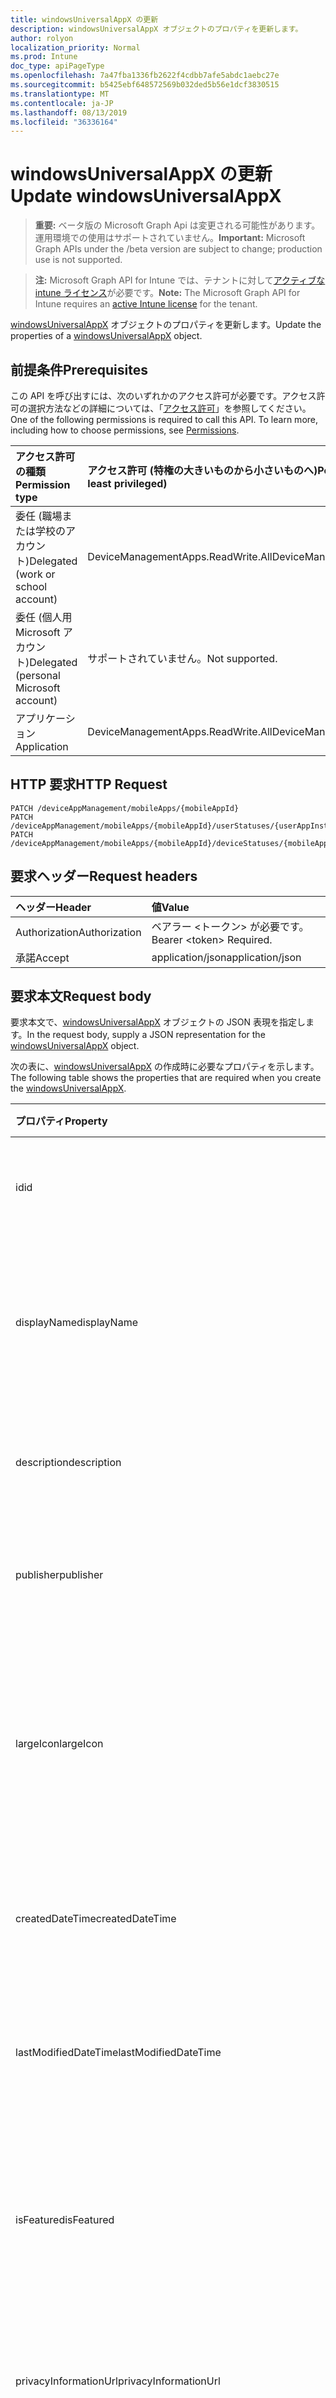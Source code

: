 ```yaml
---
title: windowsUniversalAppX の更新
description: windowsUniversalAppX オブジェクトのプロパティを更新します。
author: rolyon
localization_priority: Normal
ms.prod: Intune
doc_type: apiPageType
ms.openlocfilehash: 7a47fba1336fb2622f4cdbb7afe5abdc1aebc27e
ms.sourcegitcommit: b5425ebf648572569b032ded5b56e1dcf3830515
ms.translationtype: MT
ms.contentlocale: ja-JP
ms.lasthandoff: 08/13/2019
ms.locfileid: "36336164"
---
```

# <a name="update-windowsuniversalappx"></a><span data-ttu-id="48de7-103">windowsUniversalAppX の更新</span><span class="sxs-lookup"><span data-stu-id="48de7-103">Update windowsUniversalAppX</span></span>

> <span data-ttu-id="48de7-104">**重要:** ベータ版の Microsoft Graph Api は変更される可能性があります。運用環境での使用はサポートされていません。</span><span class="sxs-lookup"><span data-stu-id="48de7-104">**Important:** Microsoft Graph APIs under the /beta version are subject to change; production use is not supported.</span></span>

> <span data-ttu-id="48de7-105">**注:** Microsoft Graph API for Intune では、テナントに対して[アクティブな intune ライセンス](https://go.microsoft.com/fwlink/?linkid=839381)が必要です。</span><span class="sxs-lookup"><span data-stu-id="48de7-105">**Note:** The Microsoft Graph API for Intune requires an [active Intune license](https://go.microsoft.com/fwlink/?linkid=839381) for the tenant.</span></span>

<span data-ttu-id="48de7-106">[windowsUniversalAppX](../resources/intune-apps-windowsuniversalappx.md) オブジェクトのプロパティを更新します。</span><span class="sxs-lookup"><span data-stu-id="48de7-106">Update the properties of a [windowsUniversalAppX](../resources/intune-apps-windowsuniversalappx.md) object.</span></span>

## <a name="prerequisites"></a><span data-ttu-id="48de7-107">前提条件</span><span class="sxs-lookup"><span data-stu-id="48de7-107">Prerequisites</span></span>
<span data-ttu-id="48de7-p101">この API を呼び出すには、次のいずれかのアクセス許可が必要です。アクセス許可の選択方法などの詳細については、「[アクセス許可](/graph/permissions-reference)」を参照してください。</span><span class="sxs-lookup"><span data-stu-id="48de7-p101">One of the following permissions is required to call this API. To learn more, including how to choose permissions, see [Permissions](/graph/permissions-reference).</span></span>

|<span data-ttu-id="48de7-110">アクセス許可の種類</span><span class="sxs-lookup"><span data-stu-id="48de7-110">Permission type</span></span>|<span data-ttu-id="48de7-111">アクセス許可 (特権の大きいものから小さいものへ)</span><span class="sxs-lookup"><span data-stu-id="48de7-111">Permissions (from most to least privileged)</span></span>|
|:---|:---|
|<span data-ttu-id="48de7-112">委任 (職場または学校のアカウント)</span><span class="sxs-lookup"><span data-stu-id="48de7-112">Delegated (work or school account)</span></span>|<span data-ttu-id="48de7-113">DeviceManagementApps.ReadWrite.All</span><span class="sxs-lookup"><span data-stu-id="48de7-113">DeviceManagementApps.ReadWrite.All</span></span>|
|<span data-ttu-id="48de7-114">委任 (個人用 Microsoft アカウント)</span><span class="sxs-lookup"><span data-stu-id="48de7-114">Delegated (personal Microsoft account)</span></span>|<span data-ttu-id="48de7-115">サポートされていません。</span><span class="sxs-lookup"><span data-stu-id="48de7-115">Not supported.</span></span>|
|<span data-ttu-id="48de7-116">アプリケーション</span><span class="sxs-lookup"><span data-stu-id="48de7-116">Application</span></span>|<span data-ttu-id="48de7-117">DeviceManagementApps.ReadWrite.All</span><span class="sxs-lookup"><span data-stu-id="48de7-117">DeviceManagementApps.ReadWrite.All</span></span>|

## <a name="http-request"></a><span data-ttu-id="48de7-118">HTTP 要求</span><span class="sxs-lookup"><span data-stu-id="48de7-118">HTTP Request</span></span>
<!-- {
  "blockType": "ignored"
}
-->
``` http
PATCH /deviceAppManagement/mobileApps/{mobileAppId}
PATCH /deviceAppManagement/mobileApps/{mobileAppId}/userStatuses/{userAppInstallStatusId}/app
PATCH /deviceAppManagement/mobileApps/{mobileAppId}/deviceStatuses/{mobileAppInstallStatusId}/app
```

## <a name="request-headers"></a><span data-ttu-id="48de7-119">要求ヘッダー</span><span class="sxs-lookup"><span data-stu-id="48de7-119">Request headers</span></span>
|<span data-ttu-id="48de7-120">ヘッダー</span><span class="sxs-lookup"><span data-stu-id="48de7-120">Header</span></span>|<span data-ttu-id="48de7-121">値</span><span class="sxs-lookup"><span data-stu-id="48de7-121">Value</span></span>|
|:---|:---|
|<span data-ttu-id="48de7-122">Authorization</span><span class="sxs-lookup"><span data-stu-id="48de7-122">Authorization</span></span>|<span data-ttu-id="48de7-123">ベアラー &lt;トークン&gt; が必要です。</span><span class="sxs-lookup"><span data-stu-id="48de7-123">Bearer &lt;token&gt; Required.</span></span>|
|<span data-ttu-id="48de7-124">承諾</span><span class="sxs-lookup"><span data-stu-id="48de7-124">Accept</span></span>|<span data-ttu-id="48de7-125">application/json</span><span class="sxs-lookup"><span data-stu-id="48de7-125">application/json</span></span>|

## <a name="request-body"></a><span data-ttu-id="48de7-126">要求本文</span><span class="sxs-lookup"><span data-stu-id="48de7-126">Request body</span></span>
<span data-ttu-id="48de7-127">要求本文で、[windowsUniversalAppX](../resources/intune-apps-windowsuniversalappx.md) オブジェクトの JSON 表現を指定します。</span><span class="sxs-lookup"><span data-stu-id="48de7-127">In the request body, supply a JSON representation for the [windowsUniversalAppX](../resources/intune-apps-windowsuniversalappx.md) object.</span></span>

<span data-ttu-id="48de7-128">次の表に、[windowsUniversalAppX](../resources/intune-apps-windowsuniversalappx.md) の作成時に必要なプロパティを示します。</span><span class="sxs-lookup"><span data-stu-id="48de7-128">The following table shows the properties that are required when you create the [windowsUniversalAppX](../resources/intune-apps-windowsuniversalappx.md).</span></span>

|<span data-ttu-id="48de7-129">プロパティ</span><span class="sxs-lookup"><span data-stu-id="48de7-129">Property</span></span>|<span data-ttu-id="48de7-130">型</span><span class="sxs-lookup"><span data-stu-id="48de7-130">Type</span></span>|<span data-ttu-id="48de7-131">説明</span><span class="sxs-lookup"><span data-stu-id="48de7-131">Description</span></span>|
|:---|:---|:---|
|<span data-ttu-id="48de7-132">id</span><span class="sxs-lookup"><span data-stu-id="48de7-132">id</span></span>|<span data-ttu-id="48de7-133">文字列</span><span class="sxs-lookup"><span data-stu-id="48de7-133">String</span></span>|<span data-ttu-id="48de7-134">エンティティのキー。</span><span class="sxs-lookup"><span data-stu-id="48de7-134">Key of the entity.</span></span> <span data-ttu-id="48de7-135">[mobileApp](../resources/intune-apps-mobileapp.md) から継承します</span><span class="sxs-lookup"><span data-stu-id="48de7-135">Inherited from [mobileApp](../resources/intune-apps-mobileapp.md)</span></span>|
|<span data-ttu-id="48de7-136">displayName</span><span class="sxs-lookup"><span data-stu-id="48de7-136">displayName</span></span>|<span data-ttu-id="48de7-137">文字列</span><span class="sxs-lookup"><span data-stu-id="48de7-137">String</span></span>|<span data-ttu-id="48de7-138">管理者が提供またはインポートしたアプリのタイトル。</span><span class="sxs-lookup"><span data-stu-id="48de7-138">The admin provided or imported title of the app.</span></span> <span data-ttu-id="48de7-139">[mobileApp](../resources/intune-apps-mobileapp.md) から継承します</span><span class="sxs-lookup"><span data-stu-id="48de7-139">Inherited from [mobileApp](../resources/intune-apps-mobileapp.md)</span></span>|
|<span data-ttu-id="48de7-140">description</span><span class="sxs-lookup"><span data-stu-id="48de7-140">description</span></span>|<span data-ttu-id="48de7-141">String</span><span class="sxs-lookup"><span data-stu-id="48de7-141">String</span></span>|<span data-ttu-id="48de7-142">アプリの説明。</span><span class="sxs-lookup"><span data-stu-id="48de7-142">The description of the app.</span></span> <span data-ttu-id="48de7-143">[mobileApp](../resources/intune-apps-mobileapp.md) から継承します</span><span class="sxs-lookup"><span data-stu-id="48de7-143">Inherited from [mobileApp](../resources/intune-apps-mobileapp.md)</span></span>|
|<span data-ttu-id="48de7-144">publisher</span><span class="sxs-lookup"><span data-stu-id="48de7-144">publisher</span></span>|<span data-ttu-id="48de7-145">String</span><span class="sxs-lookup"><span data-stu-id="48de7-145">String</span></span>|<span data-ttu-id="48de7-146">アプリの発行元。</span><span class="sxs-lookup"><span data-stu-id="48de7-146">The publisher of the app.</span></span> <span data-ttu-id="48de7-147">[mobileApp](../resources/intune-apps-mobileapp.md) から継承します</span><span class="sxs-lookup"><span data-stu-id="48de7-147">Inherited from [mobileApp](../resources/intune-apps-mobileapp.md)</span></span>|
|<span data-ttu-id="48de7-148">largeIcon</span><span class="sxs-lookup"><span data-stu-id="48de7-148">largeIcon</span></span>|[<span data-ttu-id="48de7-149">mimeContent</span><span class="sxs-lookup"><span data-stu-id="48de7-149">mimeContent</span></span>](../resources/intune-shared-mimecontent.md)|<span data-ttu-id="48de7-150">アプリの詳細に表示され、アイコンのアップロードに使用される大きいアイコン。</span><span class="sxs-lookup"><span data-stu-id="48de7-150">The large icon, to be displayed in the app details and used for upload of the icon.</span></span> <span data-ttu-id="48de7-151">[mobileApp](../resources/intune-apps-mobileapp.md) から継承します</span><span class="sxs-lookup"><span data-stu-id="48de7-151">Inherited from [mobileApp](../resources/intune-apps-mobileapp.md)</span></span>|
|<span data-ttu-id="48de7-152">createdDateTime</span><span class="sxs-lookup"><span data-stu-id="48de7-152">createdDateTime</span></span>|<span data-ttu-id="48de7-153">DateTimeOffset</span><span class="sxs-lookup"><span data-stu-id="48de7-153">DateTimeOffset</span></span>|<span data-ttu-id="48de7-154">アプリが作成された日時。</span><span class="sxs-lookup"><span data-stu-id="48de7-154">The date and time the app was created.</span></span> <span data-ttu-id="48de7-155">[mobileApp](../resources/intune-apps-mobileapp.md) から継承します</span><span class="sxs-lookup"><span data-stu-id="48de7-155">Inherited from [mobileApp](../resources/intune-apps-mobileapp.md)</span></span>|
|<span data-ttu-id="48de7-156">lastModifiedDateTime</span><span class="sxs-lookup"><span data-stu-id="48de7-156">lastModifiedDateTime</span></span>|<span data-ttu-id="48de7-157">DateTimeOffset</span><span class="sxs-lookup"><span data-stu-id="48de7-157">DateTimeOffset</span></span>|<span data-ttu-id="48de7-158">アプリが最後に変更された日時。</span><span class="sxs-lookup"><span data-stu-id="48de7-158">The date and time the app was last modified.</span></span> <span data-ttu-id="48de7-159">[mobileApp](../resources/intune-apps-mobileapp.md) から継承します</span><span class="sxs-lookup"><span data-stu-id="48de7-159">Inherited from [mobileApp](../resources/intune-apps-mobileapp.md)</span></span>|
|<span data-ttu-id="48de7-160">isFeatured</span><span class="sxs-lookup"><span data-stu-id="48de7-160">isFeatured</span></span>|<span data-ttu-id="48de7-161">Boolean</span><span class="sxs-lookup"><span data-stu-id="48de7-161">Boolean</span></span>|<span data-ttu-id="48de7-162">アプリが管理者のおすすめとしてマークされたかどうかを示す値。[mobileApp](../resources/intune-apps-mobileapp.md) から継承します</span><span class="sxs-lookup"><span data-stu-id="48de7-162">The value indicating whether the app is marked as featured by the admin. Inherited from [mobileApp](../resources/intune-apps-mobileapp.md)</span></span>|
|<span data-ttu-id="48de7-163">privacyInformationUrl</span><span class="sxs-lookup"><span data-stu-id="48de7-163">privacyInformationUrl</span></span>|<span data-ttu-id="48de7-164">String</span><span class="sxs-lookup"><span data-stu-id="48de7-164">String</span></span>|<span data-ttu-id="48de7-165">プライバシーに関する声明の URL。</span><span class="sxs-lookup"><span data-stu-id="48de7-165">The privacy statement Url.</span></span> <span data-ttu-id="48de7-166">[mobileApp](../resources/intune-apps-mobileapp.md) から継承します</span><span class="sxs-lookup"><span data-stu-id="48de7-166">Inherited from [mobileApp](../resources/intune-apps-mobileapp.md)</span></span>|
|<span data-ttu-id="48de7-167">informationUrl</span><span class="sxs-lookup"><span data-stu-id="48de7-167">informationUrl</span></span>|<span data-ttu-id="48de7-168">String</span><span class="sxs-lookup"><span data-stu-id="48de7-168">String</span></span>|<span data-ttu-id="48de7-169">詳細情報の URL。</span><span class="sxs-lookup"><span data-stu-id="48de7-169">The more information Url.</span></span> <span data-ttu-id="48de7-170">[mobileApp](../resources/intune-apps-mobileapp.md) から継承します</span><span class="sxs-lookup"><span data-stu-id="48de7-170">Inherited from [mobileApp](../resources/intune-apps-mobileapp.md)</span></span>|
|<span data-ttu-id="48de7-171">owner</span><span class="sxs-lookup"><span data-stu-id="48de7-171">owner</span></span>|<span data-ttu-id="48de7-172">String</span><span class="sxs-lookup"><span data-stu-id="48de7-172">String</span></span>|<span data-ttu-id="48de7-173">アプリの所有者。</span><span class="sxs-lookup"><span data-stu-id="48de7-173">The owner of the app.</span></span> <span data-ttu-id="48de7-174">[mobileApp](../resources/intune-apps-mobileapp.md) から継承します</span><span class="sxs-lookup"><span data-stu-id="48de7-174">Inherited from [mobileApp](../resources/intune-apps-mobileapp.md)</span></span>|
|<span data-ttu-id="48de7-175">developer</span><span class="sxs-lookup"><span data-stu-id="48de7-175">developer</span></span>|<span data-ttu-id="48de7-176">String</span><span class="sxs-lookup"><span data-stu-id="48de7-176">String</span></span>|<span data-ttu-id="48de7-177">アプリの開発者。</span><span class="sxs-lookup"><span data-stu-id="48de7-177">The developer of the app.</span></span> <span data-ttu-id="48de7-178">[mobileApp](../resources/intune-apps-mobileapp.md) から継承します</span><span class="sxs-lookup"><span data-stu-id="48de7-178">Inherited from [mobileApp](../resources/intune-apps-mobileapp.md)</span></span>|
|<span data-ttu-id="48de7-179">notes</span><span class="sxs-lookup"><span data-stu-id="48de7-179">notes</span></span>|<span data-ttu-id="48de7-180">String</span><span class="sxs-lookup"><span data-stu-id="48de7-180">String</span></span>|<span data-ttu-id="48de7-181">アプリ用のメモ。</span><span class="sxs-lookup"><span data-stu-id="48de7-181">Notes for the app.</span></span> <span data-ttu-id="48de7-182">[mobileApp](../resources/intune-apps-mobileapp.md) から継承します</span><span class="sxs-lookup"><span data-stu-id="48de7-182">Inherited from [mobileApp](../resources/intune-apps-mobileapp.md)</span></span>|
|<span data-ttu-id="48de7-183">uploadState</span><span class="sxs-lookup"><span data-stu-id="48de7-183">uploadState</span></span>|<span data-ttu-id="48de7-184">Int32</span><span class="sxs-lookup"><span data-stu-id="48de7-184">Int32</span></span>|<span data-ttu-id="48de7-185">アップロード状態。</span><span class="sxs-lookup"><span data-stu-id="48de7-185">The upload state.</span></span> <span data-ttu-id="48de7-186">[mobileApp](../resources/intune-apps-mobileapp.md) から継承します</span><span class="sxs-lookup"><span data-stu-id="48de7-186">Inherited from [mobileApp](../resources/intune-apps-mobileapp.md)</span></span>|
|<span data-ttu-id="48de7-187">publishingState</span><span class="sxs-lookup"><span data-stu-id="48de7-187">publishingState</span></span>|[<span data-ttu-id="48de7-188">mobileAppPublishingState</span><span class="sxs-lookup"><span data-stu-id="48de7-188">mobileAppPublishingState</span></span>](../resources/intune-apps-mobileapppublishingstate.md)|<span data-ttu-id="48de7-189">アプリの発行の状態。</span><span class="sxs-lookup"><span data-stu-id="48de7-189">The publishing state for the app.</span></span> <span data-ttu-id="48de7-190">アプリが発行されていない限り、アプリを割り当てることができません。</span><span class="sxs-lookup"><span data-stu-id="48de7-190">The app cannot be assigned unless the app is published.</span></span> <span data-ttu-id="48de7-191">[MobileApp](../resources/intune-apps-mobileapp.md)から継承されます。</span><span class="sxs-lookup"><span data-stu-id="48de7-191">Inherited from [mobileApp](../resources/intune-apps-mobileapp.md).</span></span> <span data-ttu-id="48de7-192">可能な値は、`notPublished`、`processing`、`published` です。</span><span class="sxs-lookup"><span data-stu-id="48de7-192">Possible values are: `notPublished`, `processing`, `published`.</span></span>|
|<span data-ttu-id="48de7-193">isAssigned</span><span class="sxs-lookup"><span data-stu-id="48de7-193">isAssigned</span></span>|<span data-ttu-id="48de7-194">Boolean</span><span class="sxs-lookup"><span data-stu-id="48de7-194">Boolean</span></span>|<span data-ttu-id="48de7-195">アプリが少なくとも1つのグループに割り当てられているかどうかを示す値。</span><span class="sxs-lookup"><span data-stu-id="48de7-195">The value indicating whether the app is assigned to at least one group.</span></span> <span data-ttu-id="48de7-196">[mobileApp](../resources/intune-apps-mobileapp.md) から継承します</span><span class="sxs-lookup"><span data-stu-id="48de7-196">Inherited from [mobileApp](../resources/intune-apps-mobileapp.md)</span></span>|
|<span data-ttu-id="48de7-197">roleScopeTagIds</span><span class="sxs-lookup"><span data-stu-id="48de7-197">roleScopeTagIds</span></span>|<span data-ttu-id="48de7-198">文字列コレクション</span><span class="sxs-lookup"><span data-stu-id="48de7-198">String collection</span></span>|<span data-ttu-id="48de7-199">このモバイルアプリの範囲タグ id のリスト。</span><span class="sxs-lookup"><span data-stu-id="48de7-199">List of scope tag ids for this mobile app.</span></span> <span data-ttu-id="48de7-200">[mobileApp](../resources/intune-apps-mobileapp.md) から継承します</span><span class="sxs-lookup"><span data-stu-id="48de7-200">Inherited from [mobileApp](../resources/intune-apps-mobileapp.md)</span></span>|
|<span data-ttu-id="48de7-201">dependentAppCount</span><span class="sxs-lookup"><span data-stu-id="48de7-201">dependentAppCount</span></span>|<span data-ttu-id="48de7-202">Int32</span><span class="sxs-lookup"><span data-stu-id="48de7-202">Int32</span></span>|<span data-ttu-id="48de7-203">子アプリが持つ依存関係の合計数。</span><span class="sxs-lookup"><span data-stu-id="48de7-203">The total number of dependencies the child app has.</span></span> <span data-ttu-id="48de7-204">[mobileApp](../resources/intune-apps-mobileapp.md) から継承します</span><span class="sxs-lookup"><span data-stu-id="48de7-204">Inherited from [mobileApp](../resources/intune-apps-mobileapp.md)</span></span>|
|<span data-ttu-id="48de7-205">committedContentVersion</span><span class="sxs-lookup"><span data-stu-id="48de7-205">committedContentVersion</span></span>|<span data-ttu-id="48de7-206">String</span><span class="sxs-lookup"><span data-stu-id="48de7-206">String</span></span>|<span data-ttu-id="48de7-207">内部にコミットされたコンテンツのバージョン。</span><span class="sxs-lookup"><span data-stu-id="48de7-207">The internal committed content version.</span></span> <span data-ttu-id="48de7-208">[mobileLobApp](../resources/intune-apps-mobilelobapp.md) から継承します</span><span class="sxs-lookup"><span data-stu-id="48de7-208">Inherited from [mobileLobApp](../resources/intune-apps-mobilelobapp.md)</span></span>|
|<span data-ttu-id="48de7-209">fileName</span><span class="sxs-lookup"><span data-stu-id="48de7-209">fileName</span></span>|<span data-ttu-id="48de7-210">文字列型 (String)</span><span class="sxs-lookup"><span data-stu-id="48de7-210">String</span></span>|<span data-ttu-id="48de7-211">メインの LOB アプリケーションのファイル名。</span><span class="sxs-lookup"><span data-stu-id="48de7-211">The name of the main Lob application file.</span></span> <span data-ttu-id="48de7-212">[mobileLobApp](../resources/intune-apps-mobilelobapp.md) から継承します</span><span class="sxs-lookup"><span data-stu-id="48de7-212">Inherited from [mobileLobApp](../resources/intune-apps-mobilelobapp.md)</span></span>|
|<span data-ttu-id="48de7-213">size</span><span class="sxs-lookup"><span data-stu-id="48de7-213">size</span></span>|<span data-ttu-id="48de7-214">Int64</span><span class="sxs-lookup"><span data-stu-id="48de7-214">Int64</span></span>|<span data-ttu-id="48de7-215">アップロードされたすべてのファイルを含む合計サイズ。</span><span class="sxs-lookup"><span data-stu-id="48de7-215">The total size, including all uploaded files.</span></span> <span data-ttu-id="48de7-216">[mobileLobApp](../resources/intune-apps-mobilelobapp.md) から継承します</span><span class="sxs-lookup"><span data-stu-id="48de7-216">Inherited from [mobileLobApp](../resources/intune-apps-mobilelobapp.md)</span></span>|
|<span data-ttu-id="48de7-217">applicableArchitectures</span><span class="sxs-lookup"><span data-stu-id="48de7-217">applicableArchitectures</span></span>|[<span data-ttu-id="48de7-218">windowsArchitecture</span><span class="sxs-lookup"><span data-stu-id="48de7-218">windowsArchitecture</span></span>](../resources/intune-apps-windowsarchitecture.md)|<span data-ttu-id="48de7-219">このアプリを実行できる Windows アーキテクチャ。</span><span class="sxs-lookup"><span data-stu-id="48de7-219">The Windows architecture(s) for which this app can run on.</span></span> <span data-ttu-id="48de7-220">使用可能な値: `none`、`x86`、`x64`、`arm`、`neutral`、`arm64`。</span><span class="sxs-lookup"><span data-stu-id="48de7-220">Possible values are: `none`, `x86`, `x64`, `arm`, `neutral`, `arm64`.</span></span>|
|<span data-ttu-id="48de7-221">applicableDeviceTypes</span><span class="sxs-lookup"><span data-stu-id="48de7-221">applicableDeviceTypes</span></span>|[<span data-ttu-id="48de7-222">windowsDeviceType</span><span class="sxs-lookup"><span data-stu-id="48de7-222">windowsDeviceType</span></span>](../resources/intune-apps-windowsdevicetype.md)|<span data-ttu-id="48de7-223">このアプリを実行できる Windows デバイスの種類。</span><span class="sxs-lookup"><span data-stu-id="48de7-223">The Windows device type(s) for which this app can run on.</span></span> <span data-ttu-id="48de7-224">可能な値は、`none`、`desktop`、`mobile`、`holographic`、`team` です。</span><span class="sxs-lookup"><span data-stu-id="48de7-224">Possible values are: `none`, `desktop`, `mobile`, `holographic`, `team`.</span></span>|
|<span data-ttu-id="48de7-225">identityName</span><span class="sxs-lookup"><span data-stu-id="48de7-225">identityName</span></span>|<span data-ttu-id="48de7-226">String</span><span class="sxs-lookup"><span data-stu-id="48de7-226">String</span></span>|<span data-ttu-id="48de7-227">ID 名。</span><span class="sxs-lookup"><span data-stu-id="48de7-227">The Identity Name.</span></span>|
|<span data-ttu-id="48de7-228">identityPublisherHash</span><span class="sxs-lookup"><span data-stu-id="48de7-228">identityPublisherHash</span></span>|<span data-ttu-id="48de7-229">String</span><span class="sxs-lookup"><span data-stu-id="48de7-229">String</span></span>|<span data-ttu-id="48de7-230">ID の発行元のハッシュ。</span><span class="sxs-lookup"><span data-stu-id="48de7-230">The Identity Publisher Hash.</span></span>|
|<span data-ttu-id="48de7-231">identityResourceIdentifier</span><span class="sxs-lookup"><span data-stu-id="48de7-231">identityResourceIdentifier</span></span>|<span data-ttu-id="48de7-232">String</span><span class="sxs-lookup"><span data-stu-id="48de7-232">String</span></span>|<span data-ttu-id="48de7-233">ID のリソースの識別子。</span><span class="sxs-lookup"><span data-stu-id="48de7-233">The Identity Resource Identifier.</span></span>|
|<span data-ttu-id="48de7-234">isBundle</span><span class="sxs-lookup"><span data-stu-id="48de7-234">isBundle</span></span>|<span data-ttu-id="48de7-235">Boolean</span><span class="sxs-lookup"><span data-stu-id="48de7-235">Boolean</span></span>|<span data-ttu-id="48de7-236">アプリがバンドルかどうかを指定します。</span><span class="sxs-lookup"><span data-stu-id="48de7-236">Whether or not the app is a bundle.</span></span>|
|<span data-ttu-id="48de7-237">minimumSupportedOperatingSystem</span><span class="sxs-lookup"><span data-stu-id="48de7-237">minimumSupportedOperatingSystem</span></span>|[<span data-ttu-id="48de7-238">windowsMinimumOperatingSystem</span><span class="sxs-lookup"><span data-stu-id="48de7-238">windowsMinimumOperatingSystem</span></span>](../resources/intune-apps-windowsminimumoperatingsystem.md)|<span data-ttu-id="48de7-239">該当するオペレーティング システムの最小の値。</span><span class="sxs-lookup"><span data-stu-id="48de7-239">The value for the minimum applicable operating system.</span></span>|
|<span data-ttu-id="48de7-240">identityVersion</span><span class="sxs-lookup"><span data-stu-id="48de7-240">identityVersion</span></span>|<span data-ttu-id="48de7-241">String</span><span class="sxs-lookup"><span data-stu-id="48de7-241">String</span></span>|<span data-ttu-id="48de7-242">ID のバージョン。</span><span class="sxs-lookup"><span data-stu-id="48de7-242">The identity version.</span></span>|



## <a name="response"></a><span data-ttu-id="48de7-243">応答</span><span class="sxs-lookup"><span data-stu-id="48de7-243">Response</span></span>
<span data-ttu-id="48de7-244">成功した場合、このメソッドは `200 OK` 応答コードと、更新された [windowsUniversalAppX](../resources/intune-apps-windowsuniversalappx.md) オブジェクトを応答本文で返します。</span><span class="sxs-lookup"><span data-stu-id="48de7-244">If successful, this method returns a `200 OK` response code and an updated [windowsUniversalAppX](../resources/intune-apps-windowsuniversalappx.md) object in the response body.</span></span>

## <a name="example"></a><span data-ttu-id="48de7-245">例</span><span class="sxs-lookup"><span data-stu-id="48de7-245">Example</span></span>

### <a name="request"></a><span data-ttu-id="48de7-246">要求</span><span class="sxs-lookup"><span data-stu-id="48de7-246">Request</span></span>
<span data-ttu-id="48de7-247">以下は、要求の例です。</span><span class="sxs-lookup"><span data-stu-id="48de7-247">Here is an example of the request.</span></span>
``` http
PATCH https://graph.microsoft.com/beta/deviceAppManagement/mobileApps/{mobileAppId}
Content-type: application/json
Content-length: 1461

{
  "@odata.type": "#microsoft.graph.windowsUniversalAppX",
  "displayName": "Display Name value",
  "description": "Description value",
  "publisher": "Publisher value",
  "largeIcon": {
    "@odata.type": "microsoft.graph.mimeContent",
    "type": "Type value",
    "value": "dmFsdWU="
  },
  "isFeatured": true,
  "privacyInformationUrl": "https://example.com/privacyInformationUrl/",
  "informationUrl": "https://example.com/informationUrl/",
  "owner": "Owner value",
  "developer": "Developer value",
  "notes": "Notes value",
  "uploadState": 11,
  "publishingState": "processing",
  "isAssigned": true,
  "roleScopeTagIds": [
    "Role Scope Tag Ids value"
  ],
  "dependentAppCount": 1,
  "committedContentVersion": "Committed Content Version value",
  "fileName": "File Name value",
  "size": 4,
  "applicableArchitectures": "x86",
  "applicableDeviceTypes": "desktop",
  "identityName": "Identity Name value",
  "identityPublisherHash": "Identity Publisher Hash value",
  "identityResourceIdentifier": "Identity Resource Identifier value",
  "isBundle": true,
  "minimumSupportedOperatingSystem": {
    "@odata.type": "microsoft.graph.windowsMinimumOperatingSystem",
    "v8_0": true,
    "v8_1": true,
    "v10_0": true,
    "v10_1607": true,
    "v10_1703": true,
    "v10_1709": true,
    "v10_1803": true,
    "v10_1809": true,
    "v10_1903": true
  },
  "identityVersion": "Identity Version value"
}
```

### <a name="response"></a><span data-ttu-id="48de7-248">応答</span><span class="sxs-lookup"><span data-stu-id="48de7-248">Response</span></span>
<span data-ttu-id="48de7-p124">以下は、応答の例です。注:簡潔にするために、ここに示す応答オブジェクトは切り詰められている場合があります。すべてのプロパティは実際の呼び出しから返されます。</span><span class="sxs-lookup"><span data-stu-id="48de7-p124">Here is an example of the response. Note: The response object shown here may be truncated for brevity. All of the properties will be returned from an actual call.</span></span>
``` http
HTTP/1.1 200 OK
Content-Type: application/json
Content-Length: 1633

{
  "@odata.type": "#microsoft.graph.windowsUniversalAppX",
  "id": "4bc47eba-7eba-4bc4-ba7e-c44bba7ec44b",
  "displayName": "Display Name value",
  "description": "Description value",
  "publisher": "Publisher value",
  "largeIcon": {
    "@odata.type": "microsoft.graph.mimeContent",
    "type": "Type value",
    "value": "dmFsdWU="
  },
  "createdDateTime": "2017-01-01T00:02:43.5775965-08:00",
  "lastModifiedDateTime": "2017-01-01T00:00:35.1329464-08:00",
  "isFeatured": true,
  "privacyInformationUrl": "https://example.com/privacyInformationUrl/",
  "informationUrl": "https://example.com/informationUrl/",
  "owner": "Owner value",
  "developer": "Developer value",
  "notes": "Notes value",
  "uploadState": 11,
  "publishingState": "processing",
  "isAssigned": true,
  "roleScopeTagIds": [
    "Role Scope Tag Ids value"
  ],
  "dependentAppCount": 1,
  "committedContentVersion": "Committed Content Version value",
  "fileName": "File Name value",
  "size": 4,
  "applicableArchitectures": "x86",
  "applicableDeviceTypes": "desktop",
  "identityName": "Identity Name value",
  "identityPublisherHash": "Identity Publisher Hash value",
  "identityResourceIdentifier": "Identity Resource Identifier value",
  "isBundle": true,
  "minimumSupportedOperatingSystem": {
    "@odata.type": "microsoft.graph.windowsMinimumOperatingSystem",
    "v8_0": true,
    "v8_1": true,
    "v10_0": true,
    "v10_1607": true,
    "v10_1703": true,
    "v10_1709": true,
    "v10_1803": true,
    "v10_1809": true,
    "v10_1903": true
  },
  "identityVersion": "Identity Version value"
}
```






